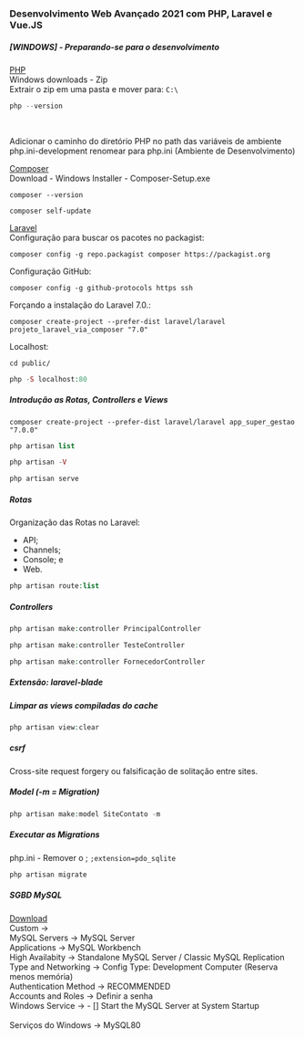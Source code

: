 ### Desenvolvimento Web Avançado 2021 com PHP, Laravel e Vue.JS

##### [WINDOWS] - Preparando-se para o desenvolvimento
[PHP](https://www.php.net/downloads) <br>
Windows downloads - Zip <br>
Extrair o zip em uma pasta e mover para: ```C:\``` <br>

```php
php --version
``` 

<br>

Adicionar o caminho do diretório PHP no path das variáveis de ambiente<br>
php.ini-development renomear para php.ini (Ambiente de Desenvolvimento)<br>

[Composer](https://getcomposer.org/) <br>
Download - Windows Installer - Composer-Setup.exe <br>

```
composer --version
``` 

```
composer self-update
```

[Laravel](https://laravel.com) <br>
Configuração para buscar os pacotes no packagist:
```
composer config -g repo.packagist composer https://packagist.org
```

Configuração GitHub:
```
composer config -g github-protocols https ssh
```

Forçando a instalação do Laravel 7.0.:
```
composer create-project --prefer-dist laravel/laravel projeto_laravel_via_composer "7.0"
```

Localhost:
```
cd public/
```

```php
php -S localhost:80
```

##### Introdução as Rotas, Controllers e Views
```
composer create-project --prefer-dist laravel/laravel app_super_gestao "7.0.0"
```

```php
php artisan list
```

```php
php artisan -V
```

```php
php artisan serve
```

##### Rotas
Organização das Rotas no Laravel: <br>
- API;
- Channels;
- Console; e
- Web.

```php
php artisan route:list
```

##### Controllers
```php
php artisan make:controller PrincipalController
```

```php
php artisan make:controller TesteController
```

```php
php artisan make:controller FornecedorController
```

##### Extensão: laravel-blade

##### Limpar as views compiladas do cache
```php
php artisan view:clear
```

##### csrf
Cross-site request forgery ou falsificação de solitação entre sites.

##### Model (-m = Migration)
```php
php artisan make:model SiteContato -m
```

##### Executar as Migrations
php.ini - Remover o ; ```;extension=pdo_sqlite```

```php
php artisan migrate
```

##### SGBD MySQL
[Download](https://dev.mysql.com/downloads/installer/) <br>
Custom -> <br>
MySQL Servers -> MySQL Server <br>
Applications -> MySQL Workbench <br>
High Availabity -> Standalone MySQL Server / Classic MySQL Replication <br>
Type and Networking -> Config Type: Development Computer (Reserva menos memória) <br>
Authentication Method -> RECOMMENDED <br>
Accounts and Roles -> Definir a senha <br>
Windows Service -> - [] Start the MySQL Server at System Startup <br><br>
Serviços do Windows -> MySQL80